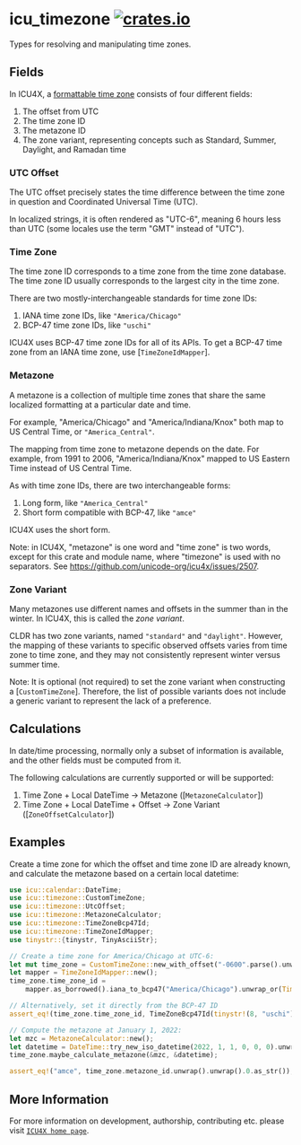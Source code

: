 # icu_timezone [![crates.io](https://img.shields.io/crates/v/icu_timezone)](https://crates.io/crates/icu_timezone)

<!-- cargo-rdme start -->

Types for resolving and manipulating time zones.

## Fields

In ICU4X, a [formattable time zone](CustomTimeZone) consists of four different fields:

1. The offset from UTC
2. The time zone ID
3. The metazone ID
4. The zone variant, representing concepts such as Standard, Summer, Daylight, and Ramadan time

### UTC Offset

The UTC offset precisely states the time difference between the time zone in question and
Coordinated Universal Time (UTC).

In localized strings, it is often rendered as "UTC-6", meaning 6 hours less than UTC (some locales
use the term "GMT" instead of "UTC").

### Time Zone

The time zone ID corresponds to a time zone from the time zone database. The time zone ID
usually corresponds to the largest city in the time zone.

There are two mostly-interchangeable standards for time zone IDs:

1. IANA time zone IDs, like `"America/Chicago"`
2. BCP-47 time zone IDs, like `"uschi"`

ICU4X uses BCP-47 time zone IDs for all of its APIs. To get a BCP-47 time zone from an
IANA time zone, use [`TimeZoneIdMapper`].

### Metazone

A metazone is a collection of multiple time zones that share the same localized formatting
at a particular date and time.

For example, "America/Chicago" and "America/Indiana/Knox" both map to US Central Time, or
`"America_Central"`.

The mapping from time zone to metazone depends on the date. For example, from 1991 to 2006,
"America/Indiana/Knox" mapped to US Eastern Time instead of US Central Time.

As with time zone IDs, there are two interchangeable forms:

1. Long form, like `"America_Central"`
2. Short form compatible with BCP-47, like `"amce"`

ICU4X uses the short form.

Note: in ICU4X, "metazone" is one word and "time zone" is two words, except for this crate
and module name, where "timezone" is used with no separators. See
<https://github.com/unicode-org/icu4x/issues/2507>.

### Zone Variant

Many metazones use different names and offsets in the summer than in the winter. In ICU4X,
this is called the _zone variant_.

CLDR has two zone variants, named `"standard"` and `"daylight"`. However, the mapping of these
variants to specific observed offsets varies from time zone to time zone, and they may not
consistently represent winter versus summer time.

Note: It is optional (not required) to set the zone variant when constructing a
[`CustomTimeZone`]. Therefore, the list of possible variants does not include a generic variant
to represent the lack of a preference.

## Calculations

In date/time processing, normally only a subset of information is available, and the other
fields must be computed from it.

The following calculations are currently supported or will be supported:

1. Time Zone + Local DateTime → Metazone ([`MetazoneCalculator`])
2. Time Zone + Local DateTime + Offset → Zone Variant ([`ZoneOffsetCalculator`])

## Examples

Create a time zone for which the offset and time zone ID are already known, and calculate
the metazone based on a certain local datetime:

```rust
use icu::calendar::DateTime;
use icu::timezone::CustomTimeZone;
use icu::timezone::UtcOffset;
use icu::timezone::MetazoneCalculator;
use icu::timezone::TimeZoneBcp47Id;
use icu::timezone::TimeZoneIdMapper;
use tinystr::{tinystr, TinyAsciiStr};

// Create a time zone for America/Chicago at UTC-6:
let mut time_zone = CustomTimeZone::new_with_offset("-0600".parse().unwrap());
let mapper = TimeZoneIdMapper::new();
time_zone.time_zone_id =
    mapper.as_borrowed().iana_to_bcp47("America/Chicago").unwrap_or(TimeZoneBcp47Id::unknown());

// Alternatively, set it directly from the BCP-47 ID
assert_eq!(time_zone.time_zone_id, TimeZoneBcp47Id(tinystr!(8, "uschi")));

// Compute the metazone at January 1, 2022:
let mzc = MetazoneCalculator::new();
let datetime = DateTime::try_new_iso_datetime(2022, 1, 1, 0, 0, 0).unwrap();
time_zone.maybe_calculate_metazone(&mzc, &datetime);

assert_eq!("amce", time_zone.metazone_id.unwrap().unwrap().0.as_str());
```

<!-- cargo-rdme end -->

## More Information

For more information on development, authorship, contributing etc. please visit [`ICU4X home page`](https://github.com/unicode-org/icu4x).
